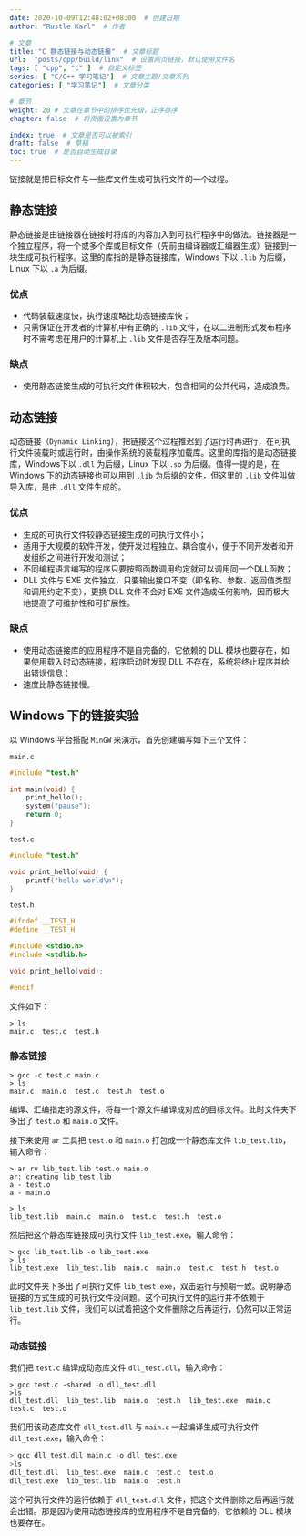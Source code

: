```yaml
---
date: 2020-10-09T12:48:02+08:00  # 创建日期
author: "Rustle Karl"  # 作者

# 文章
title: "C 静态链接与动态链接"  # 文章标题
url:  "posts/cpp/build/link"  # 设置网页链接，默认使用文件名
tags: [ "cpp", "c" ]  # 自定义标签
series: [ "C/C++ 学习笔记"]  # 文章主题/文章系列
categories: [ "学习笔记"]  # 文章分类

# 章节
weight: 20 # 文章在章节中的排序优先级，正序排序
chapter: false  # 将页面设置为章节

index: true  # 文章是否可以被索引
draft: false  # 草稿
toc: true  # 是否自动生成目录
---
```


链接就是把目标文件与一些库文件生成可执行文件的一个过程。

## 静态链接

静态链接是由链接器在链接时将库的内容加入到可执行程序中的做法。链接器是一个独立程序，将一个或多个库或目标文件（先前由编译器或汇编器生成）链接到一块生成可执行程序。这里的库指的是静态链接库，Windows 下以 `.lib` 为后缀，Linux 下以 `.a` 为后缀。

### 优点

- 代码装载速度快，执行速度略比动态链接库快；
- 只需保证在开发者的计算机中有正确的 `.lib` 文件，在以二进制形式发布程序时不需考虑在用户的计算机上 `.lib` 文件是否存在及版本问题。

### 缺点

- 使用静态链接生成的可执行文件体积较大，包含相同的公共代码，造成浪费。

## 动态链接

动态链接（`Dynamic Linking`），把链接这个过程推迟到了运行时再进行，在可执行文件装载时或运行时，由操作系统的装载程序加载库。这里的库指的是动态链接库，Windows下以 `.dll` 为后缀，Linux 下以 `.so` 为后缀。值得一提的是，在 Windows 下的动态链接也可以用到 `.lib` 为后缀的文件，但这里的 `.lib` 文件叫做导入库，是由 `.dll` 文件生成的。

### 优点

- 生成的可执行文件较静态链接生成的可执行文件小；
- 适用于大规模的软件开发，使开发过程独立、耦合度小，便于不同开发者和开发组织之间进行开发和测试；
- 不同编程语言编写的程序只要按照函数调用约定就可以调用同一个DLL函数；
- DLL 文件与 EXE 文件独立，只要输出接口不变（即名称、参数、返回值类型和调用约定不变），更换 DLL 文件不会对 EXE 文件造成任何影响，因而极大地提高了可维护性和可扩展性。

### 缺点

- 使用动态链接库的应用程序不是自完备的，它依赖的 DLL 模块也要存在，如果使用载入时动态链接，程序启动时发现 DLL 不存在，系统将终止程序并给出错误信息；
- 速度比静态链接慢。

## Windows 下的链接实验

以 Windows 平台搭配 `MinGW` 来演示，首先创建编写如下三个文件：

`main.c`

```c
#include "test.h"

int main(void) {
    print_hello();
    system("pause");
    return 0;
}
```

`test.c`

```c
#include "test.h"

void print_hello(void) {
    printf("hello world\n");
}
```

`test.h`

```c
#ifndef __TEST_H
#define __TEST_H

#include <stdio.h>
#include <stdlib.h>

void print_hello(void);

#endif
```

文件如下：

```shell
> ls
main.c  test.c  test.h
```

### 静态链接

```shell
> gcc -c test.c main.c
> ls
main.c  main.o  test.c  test.h  test.o
```

编译、汇编指定的源文件，将每一个源文件编译成对应的目标文件。此时文件夹下多出了 `test.o` 和 `main.o` 文件。

接下来使用 `ar` 工具把 `test.o` 和 `main.o` 打包成一个静态库文件 `lib_test.lib`，输入命令：

```shell
> ar rv lib_test.lib test.o main.o
ar: creating lib_test.lib
a - test.o
a - main.o
```

```shell
> ls
lib_test.lib  main.c  main.o  test.c  test.h  test.o
```

然后把这个静态库链接成可执行文件 `lib_test.exe`，输入命令：

```shell
> gcc lib_test.lib -o lib_test.exe
> ls
lib_test.exe  lib_test.lib  main.c  main.o  test.c  test.h  test.o
```

此时文件夹下多出了可执行文件 `lib_test.exe`，双击运行与预期一致。说明静态链接的方式生成的可执行文件没问题。这个可执行文件的运行并不依赖于 `lib_test.lib` 文件，我们可以试着把这个文件删除之后再运行，仍然可以正常运行。

### 动态链接

我们把 `test.c` 编译成动态库文件 `dll_test.dll`，输入命令：

```shell
> gcc test.c -shared -o dll_test.dll
>ls
dll_test.dll  lib_test.lib  main.o  test.h  lib_test.exe  main.c  test.c  test.o
```

我们用该动态库文件 `dll_test.dll` 与 `main.c` 一起编译生成可执行文件 `dll_test.exe`，输入命令：

```c
> gcc dll_test.dll main.c -o dll_test.exe
>ls
dll_test.dll  lib_test.exe  main.c  test.c  test.o
dll_test.exe  lib_test.lib  main.o  test.h
```

这个可执行文件的运行依赖于 `dll_test.dll` 文件，把这个文件删除之后再运行就会出错。那是因为使用动态链接库的应用程序不是自完备的，它依赖的 DLL 模块也要存在。
